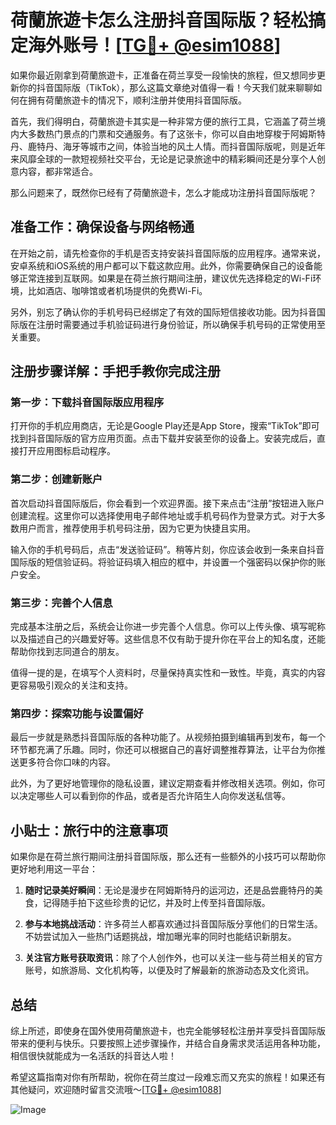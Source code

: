 # 荷蘭旅遊卡怎么注册抖音国际版？轻松搞定海外账号！[[TG💪+ @esim1088](https://t.me/s/esim1088)]

如果你最近刚拿到荷蘭旅遊卡，正准备在荷兰享受一段愉快的旅程，但又想同步更新你的抖音国际版（TikTok），那么这篇文章绝对值得一看！今天我们就来聊聊如何在拥有荷蘭旅遊卡的情况下，顺利注册并使用抖音国际版。

首先，我们得明白，荷蘭旅遊卡其实是一种非常方便的旅行工具，它涵盖了荷兰境内大多数热门景点的门票和交通服务。有了这张卡，你可以自由地穿梭于阿姆斯特丹、鹿特丹、海牙等城市之间，体验当地的风土人情。而抖音国际版呢，则是近年来风靡全球的一款短视频社交平台，无论是记录旅途中的精彩瞬间还是分享个人创意内容，都非常适合。

那么问题来了，既然你已经有了荷蘭旅遊卡，怎么才能成功注册抖音国际版呢？

## 准备工作：确保设备与网络畅通

在开始之前，请先检查你的手机是否支持安装抖音国际版的应用程序。通常来说，安卓系统和iOS系统的用户都可以下载这款应用。此外，你需要确保自己的设备能够正常连接到互联网。如果是在荷兰旅行期间注册，建议优先选择稳定的Wi-Fi环境，比如酒店、咖啡馆或者机场提供的免费Wi-Fi。

另外，别忘了确认你的手机号码已经绑定了有效的国际短信接收功能。因为抖音国际版在注册时需要通过手机验证码进行身份验证，所以确保手机号码的正常使用至关重要。

## 注册步骤详解：手把手教你完成注册

### 第一步：下载抖音国际版应用程序

打开你的手机应用商店，无论是Google Play还是App Store，搜索“TikTok”即可找到抖音国际版的官方应用页面。点击下载并安装至你的设备上。安装完成后，直接打开应用图标启动程序。

### 第二步：创建新账户

首次启动抖音国际版后，你会看到一个欢迎界面。接下来点击“注册”按钮进入账户创建流程。这里你可以选择使用电子邮件地址或手机号码作为登录方式。对于大多数用户而言，推荐使用手机号码注册，因为它更为快捷且实用。

输入你的手机号码后，点击“发送验证码”。稍等片刻，你应该会收到一条来自抖音国际版的短信验证码。将验证码填入相应的框中，并设置一个强密码以保护你的账户安全。

### 第三步：完善个人信息

完成基本注册之后，系统会让你进一步完善个人信息。你可以上传头像、填写昵称以及描述自己的兴趣爱好等。这些信息不仅有助于提升你在平台上的知名度，还能帮助你找到志同道合的朋友。

值得一提的是，在填写个人资料时，尽量保持真实性和一致性。毕竟，真实的内容更容易吸引观众的关注和支持。

### 第四步：探索功能与设置偏好

最后一步就是熟悉抖音国际版的各种功能了。从视频拍摄到编辑再到发布，每一个环节都充满了乐趣。同时，你还可以根据自己的喜好调整推荐算法，让平台为你推送更多符合你口味的内容。

此外，为了更好地管理你的隐私设置，建议定期查看并修改相关选项。例如，你可以决定哪些人可以看到你的作品，或者是否允许陌生人向你发送私信等。

## 小贴士：旅行中的注意事项

如果你是在荷兰旅行期间注册抖音国际版，那么还有一些额外的小技巧可以帮助你更好地利用这一平台：

1. **随时记录美好瞬间**：无论是漫步在阿姆斯特丹的运河边，还是品尝鹿特丹的美食，记得随手拍下这些珍贵的记忆，并及时上传至抖音国际版。
   
2. **参与本地挑战活动**：许多荷兰人都喜欢通过抖音国际版分享他们的日常生活。不妨尝试加入一些热门话题挑战，增加曝光率的同时也能结识新朋友。

3. **关注官方账号获取资讯**：除了个人创作外，也可以关注一些与荷兰相关的官方账号，如旅游局、文化机构等，以便及时了解最新的旅游动态及文化资讯。

## 总结

综上所述，即使身在国外使用荷蘭旅遊卡，也完全能够轻松注册并享受抖音国际版带来的便利与快乐。只要按照上述步骤操作，并结合自身需求灵活运用各种功能，相信很快就能成为一名活跃的抖音达人啦！

希望这篇指南对你有所帮助，祝你在荷兰度过一段难忘而又充实的旅程！如果还有其他疑问，欢迎随时留言交流哦～[[TG💪+ @esim1088](https://t.me/s/esim1088)]

![Image](https://i.postimg.cc/4NQfJmqS/Snipaste-2025-05-13-00-14-12.png)